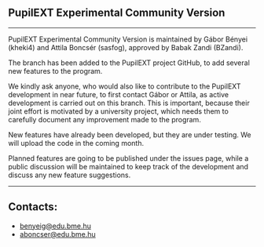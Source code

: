 ## PupilEXT Experimental Community Version
---
PupilEXT Experimental Community Version is maintained by Gábor Bényei (kheki4) and Attila Boncsér (sasfog), approved by Babak Zandi (BZandi).

The branch has been added to the PupilEXT project GitHub, to add several new features to the program.

We kindly ask anyone, who would also like to contribute to the PupilEXT development in near future, to first contact Gábor or Attila, as active development is carried out on this branch. This is important, because their joint effort is motivated by a university project, which needs them to carefully document any improvement made to the program.

New features have already been developed, but they are under testing. We will upload the code in the coming month.

Planned features are going to be published under the issues page, while a public discussion will be maintained to keep track of the development and discuss any new feature suggestions.

---
## Contacts: 
- benyeig@edu.bme.hu 
- aboncser@edu.bme.hu